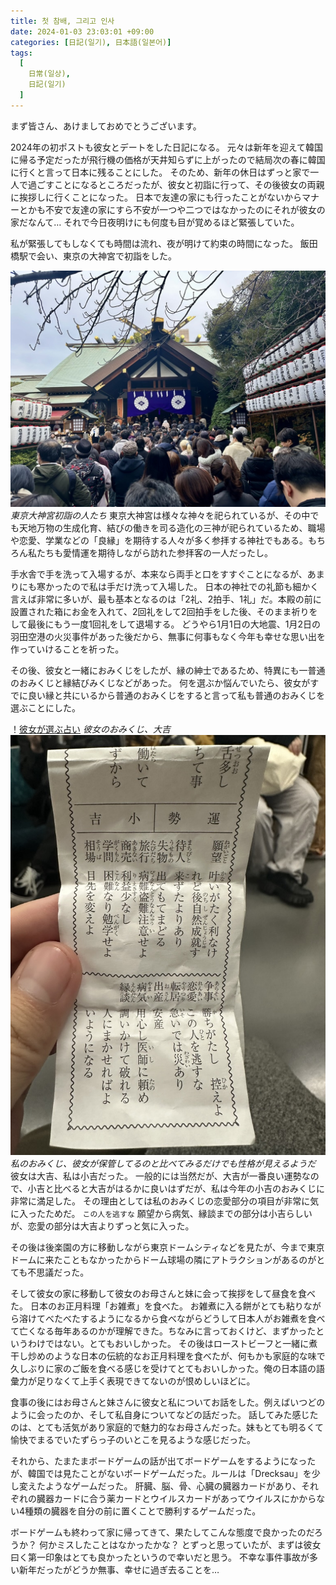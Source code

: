 ```yaml
---
title: 첫 참배, 그리고 인사
date: 2024-01-03 23:03:01 +09:00
categories: [日記(일기), 日本語(일본어)]
tags:
  [
    日常(일상),
    日記(일기)
  ]
---
```

まず皆さん、あけましておめでとうございます。

2024年の初ポストも彼女とデートをした日記になる。
元々は新年を迎えて韓国に帰る予定だったが飛行機の価格が天井知らずに上がったので結局次の春に韓国に行くと言って日本に残ることにした。
そのため、新年の休日はずっと家で一人で過ごすことになるところだったが、彼女と初詣に行って、その後彼女の両親に挨拶しに行くことになった。
日本で友達の家にも行ったことがないからマナーとかも不安で友達の家にすら不安が一つや二つではなかったのにそれが彼女の家だなんて…
それで今日夜明けにも何度も目が覚めるほど緊張していた。

私が緊張してもしなくても時間は流れ、夜が明けて約束の時間になった。
飯田橋駅で会い、東京の大神宮で初詣をした。

![東京太神宮](/assets/img/2024/diary/tokyodaijingu.jpeg)
_東京大神宮初詣の人たち_
東京大神宮は様々な神々を祀られているが、その中でも天地万物の生成化育、結びの働きを司る造化の三神が祀られているため、職場や恋愛、学業などの「良縁」を期待する人々が多く参拝する神社でもある。もちろん私たちも愛情運を期待しながら訪れた参拝客の一人だったし。

手水舎で手を洗って入場するが、本来なら両手と口をすすぐことになるが、あまりにも寒かったので私は手だけ洗って入場した。
日本の神社での礼節も細かく言えば非常に多いが、最も基本となるのは「2礼、2拍手、1礼」だ。本殿の前に設置された箱にお金を入れて、2回礼をして2回拍手をした後、そのまま祈りをして最後にもう一度1回礼をして退場する。
どうやら1月1日の大地震、1月2日の羽田空港の火災事件があった後だから、無事に何事もなく今年も幸せな思い出を作っていけることを祈った。

その後、彼女と一緒におみくじをしたが、縁の紳士であるため、特異にも一普通のおみくじと縁結びみくじなどがあった。
何を選ぶか悩んでいたら、彼女がすでに良い縁と共にいるから普通のおみくじをすると言って私も普通のおみくじを選ぶことにした。

！[彼女が選ぶ占い](/assets/img/2024/diary/omikuji2.jpg)
_彼女のおみくじ、大吉_
![私が選んだ占い](/assets/img/2024/diary/omikuji.jpeg)
_私のおみくじ、彼女が保管してるのと比べてみるだけでも性格が見えるようだ_
彼女は大吉、私は小吉だった。
一般的には当然だが、大吉が一番良い運勢なので、小吉と比べると大吉がはるかに良いはずだが、私は今年の小吉のおみくじに非常に満足した。
その理由としては私のおみくじの恋愛部分の項目が非常に気に入ったためだ。
```この人を逃すな```
願望から病気、縁談までの部分は小吉らしいが、恋愛の部分は大吉よりずっと気に入った。

その後は後楽園の方に移動しながら東京ドームシティなどを見たが、今まで東京ドームに来たこともなかったからドーム球場の隣にアトラクションがあるのがとても不思議だった。

そして彼女の家に移動して彼女のお母さんと妹に会って挨拶をして昼食を食べた。
日本のお正月料理「お雑煮」を食べた。
お雑煮に入る餅がとても粘りながら溶けてべたべたするようになるから食べながらどうして日本人がお雑煮を食べて亡くなる毎年あるのかが理解できた。ちなみに言っておくけど、まずかったというわけではない。とてもおいしかった。
その後はローストビーフと一緒に煮干し炒めのような日本の伝統的なお正月料理を食べたが、何もかも家庭的な味で久しぶりに家のご飯を食べる感じを受けてとてもおいしかった。俺の日本語の語彙力が足りなくて上手く表現できてないのが恨めしいほどに。

食事の後にはお母さんと妹さんに彼女と私についてお話をした。例えばいつどのように会ったのか、そして私自身についてなどの話だった。
話してみた感じたのは、とても活気があり家庭的で魅力的なお母さんだった。妹もとても明るくて愉快でまるでいたずらっ子のいとこを見るような感じだった。

それから、たまたまボードゲームの話が出てボードゲームをするようになったが、韓国では見たことがないボードゲームだった。ルールは「Drecksau」を少し変えたようなゲームだった。
肝臓、脳、骨、心臓の臓器カードがあり、それぞれの臓器カードに合う薬カードとウイルスカードがあってウイルスにかからない4種類の臓器を自分の前に置くことで勝利するゲームだった。

ボードゲームも終わって家に帰ってきて、果たしてこんな態度で良かったのだろうか？ 何かミスしたことはなかったかな？ とずっと思っていたが、まずは彼女曰く第一印象はとても良かったというので幸いだと思う。
不幸な事件事故が多い新年だったがどうか無事、幸せに過ぎ去ることを…

